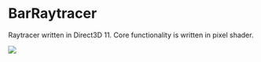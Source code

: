 # BarRaytracer
Raytracer written in Direct3D 11. Core functionality is written in pixel shader.

<img src="https://bartekz93.github.io/images/raytracer/1.png"></img>
